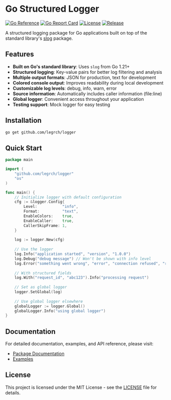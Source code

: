 # Go Structured Logger

[![Go Reference](https://pkg.go.dev/badge/github.com/legrch/logger.svg)](https://pkg.go.dev/github.com/legrch/logger)
[![Go Report Card](https://goreportcard.com/badge/github.com/legrch/logger)](https://goreportcard.com/report/github.com/legrch/logger)
[![License](https://img.shields.io/github/license/legrch/logger)](LICENSE)
[![Release](https://img.shields.io/github/v/release/github.com/legrch/logger)](https://github.com/legrch/logger/releases)

A structured logging package for Go applications built on top of the standard library's [slog](https://pkg.go.dev/log/slog) package.

## Features

- **Built on Go's standard library**: Uses `slog` from Go 1.21+
- **Structured logging**: Key-value pairs for better log filtering and analysis
- **Multiple output formats**: JSON for production, text for development
- **Colored console output**: Improves readability during local development
- **Customizable log levels**: debug, info, warn, error
- **Source information**: Automatically includes caller information (file:line)
- **Global logger**: Convenient access throughout your application
- **Testing support**: Mock logger for easy testing

## Installation

```bash
go get github.com/legrch/logger
```

## Quick Start

```go
package main

import (
	"github.com/legrch/logger"
	"os"
)

func main() {
	// Initialize logger with default configuration
	cfg := &logger.Config{
		Level:           "info",
		Format:          "text",
		EnableColors:    true,
		EnableCaller:    true,
		CallerSkipFrame: 1,
	}
	
	log := logger.New(cfg)
	
	// Use the logger
	log.Info("application started", "version", "1.0.0")
	log.Debug("debug message") // Won't be shown with info level
	log.Error("something went wrong", "error", "connection refused", "retry", true)
	
	// With structured fields
	log.With("request_id", "abc123").Info("processing request")
	
	// Set as global logger
	logger.SetGlobal(log)
	
	// Use global logger elsewhere
	globalLogger := logger.Global()
	globalLogger.Info("using global logger")
}
```

## Documentation

For detailed documentation, examples, and API reference, please visit:

- [Package Documentation](https://pkg.go.dev/github.com/legrch/logger)
- [Examples](https://github.com/legrch/logger/tree/main/examples)

## License

This project is licensed under the MIT License - see the [LICENSE](LICENSE) file for details. 